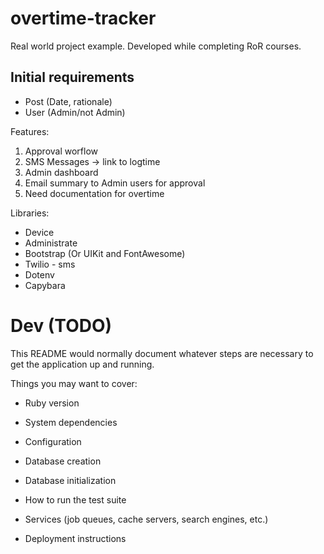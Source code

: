 # overtime-tracker

Real world project example. Developed while completing RoR courses.

## Initial requirements

* Post (Date, rationale)
* User (Admin/not Admin)

Features:
1. Approval worflow
2. SMS Messages -> link to logtime
3. Admin dashboard
4. Email summary to Admin users for approval
5. Need documentation for overtime

Libraries:

* Device
* Administrate
* Bootstrap (Or UIKit and FontAwesome)
* Twilio - sms
* Dotenv
* Capybara

# Dev (TODO)

This README would normally document whatever steps are necessary to get the
application up and running.

Things you may want to cover:

* Ruby version

* System dependencies

* Configuration

* Database creation

* Database initialization

* How to run the test suite

* Services (job queues, cache servers, search engines, etc.)

* Deployment instructions
